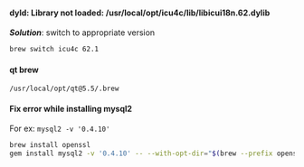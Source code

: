 #### dyld: Library not loaded: /usr/local/opt/icu4c/lib/libicui18n.62.dylib
***Solution***: switch to appropriate version
```sh
brew switch icu4c 62.1
```
#### qt brew
```/usr/local/opt/qt@5.5/.brew```

#### Fix error while installing mysql2
For ex: ```mysql2 -v '0.4.10'```
```sh
brew install openssl
gem install mysql2 -v '0.4.10' -- --with-opt-dir="$(brew --prefix openssl)"
```
